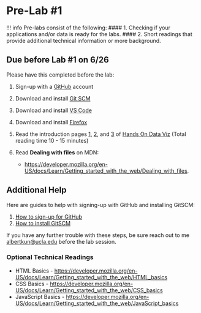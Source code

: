 # Pre-Lab #1

!!! info
    Pre-labs consist of the following:
    #### 1. Checking if your applications and/or data is ready for the labs.
    #### 2. Short readings that provide additional technical information or more background.

## Due before Lab #1 on 6/26

Please have this completed before the lab:

1. Sign-up with a [GitHub](https://github.com/) account
2. Download and install [Git SCM](../../help/gitscm.md)
3. Download and install [VS Code](https://code.visualstudio.com/)
4. Download and install [Firefox](https://www.mozilla.org/en-US/firefox/new/)
5. Read the introduction pages [1](https://handsondataviz.org/introduction.html), [2](https://handsondataviz.org/believe.html), and [3](https://handsondataviz.org/shades.html) of [Hands On Data Viz](https://handsondataviz.org/introduction.html) (Total reading time 10 - 15 minutes)
6. Read **Dealing with files** on MDN: 

   - https://developer.mozilla.org/en-US/docs/Learn/Getting_started_with_the_web/Dealing_with_files.

## Additional Help

Here are guides to help with signing-up with GitHub and installing GitSCM:

1. [How to sign-up for GitHub](../../help/github_sign_up.md)
2. [How to install GitSCM](../../help/gitscm.md)

If you have any further trouble with these steps, be sure reach out to me [albertkun@ucla.edu](mailto:albertkun@ucla.edu) before the lab session.

### Optional Technical Readings

- HTML Basics - https://developer.mozilla.org/en-US/docs/Learn/Getting_started_with_the_web/HTML_basics
- CSS Basics - https://developer.mozilla.org/en-US/docs/Learn/Getting_started_with_the_web/CSS_basics
- JavaScript Basics - https://developer.mozilla.org/en-US/docs/Learn/Getting_started_with_the_web/JavaScript_basics
